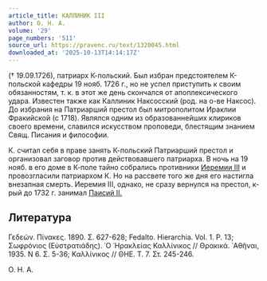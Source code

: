 ```yaml
---
article_title: КАЛЛИНИК III
author: О. Н. А.
volume: '29'
page_numbers: '511'
source_url: https://pravenc.ru/text/1320045.html
downloaded_at: '2025-10-13T14:14:17Z'
---
```


(† 19.09.1726), патриарх К-польский. Был избран предстоятелем К-польской кафедры 19 нояб. 1726 г., но не успел приступить к своим обязанностям, т. к. в этот же день скончался от апоплексического удара. Известен также как Каллиник Наксосский (род. на о-ве Наксос). До избрания на Патриарший престол был митрополитом Ираклии Фракийской (с 1718). Являлся одним из образованнейших клириков своего времени, славился искусством проповеди, блестящим знанием Свящ. Писания и философии.

К. считал себя в праве занять К-польский Патриарший престол и организовал заговор против действовавшего патриарха. В ночь на 19 нояб. в его доме в К-поле тайно собрались противники [Иеремии III](<https://pravenc.ru/text/Иеремии III.html>) и провозгласили патриархом К. Но на рассвете того же дня его настигла внезапная смерть. Иеремия III, однако, не сразу вернулся на престол, к-рый до 1732 г. занимал [Паисий II.](<https://pravenc.ru/text/Паисий II .html>)

## Литература

Γεδεών. Πίνακες. 1890. Σ. 627-628; Fedalto. Hierarchia. Vol. 1. P. 13; Σωφρόνιος (Εὐστρατιάδης). ῾Ο ῾Ηρακλείας Καλλίνικος // Θρακικά. ᾿Αθῆναι, 1935. N 6. Σ. 5-36; Καλλίνικος // ΘΗΕ. Τ. 7. Στ. 245-246.

О. Н. А.
